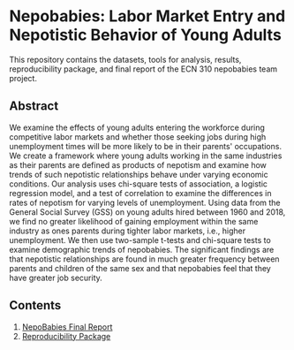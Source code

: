 # Nepobabies: Labor Market Entry and Nepotistic Behavior of Young Adults

This repository contains the datasets, tools for analysis, results, reproducibility package, and final report of the ECN 310 nepobabies team project.

## Abstract
We examine the effects of young adults entering the workforce during competitive labor markets and whether those seeking jobs during high unemployment times will be more likely to be in their parents' occupations. We create a framework where young adults working in the same industries as their parents are defined as products of nepotism and examine how trends of such nepotistic relationships behave under varying economic conditions. Our analysis uses chi-square tests of association, a logistic regression model, and a test of correlation to examine the differences in rates of nepotism for varying levels of unemployment. Using data from the General Social Survey (GSS) on young adults hired between 1960 and 2018, we find no greater likelihood of gaining employment within the same industry as ones parents during tighter labor markets, i.e., higher unemployment. We then use two-sample t-tests and chi-square tests to examine demographic trends of nepobabies. The significant findings are that nepotistic relationships are found in much greater frequency between parents and children of the same sex and that nepobabies feel that they have greater job security.

## Contents
1. [NepoBabies Final Report]([https://github.com/ecn310/course-project-nepobabies/blob/a468175a959019b3ea12d4266611efbba23880b8/NepoBabies_Final_Report.pdf](https://github.com/ecn310/course-project-nepobabies/blob/main/Final%20Report/Nepobabies.6.13.24.pdf))
2. [Reproducibility Package](https://github.com/ecn310/course-project-nepobabies/blob/main/Final%20Report/ReproducibilityPackage.md)
